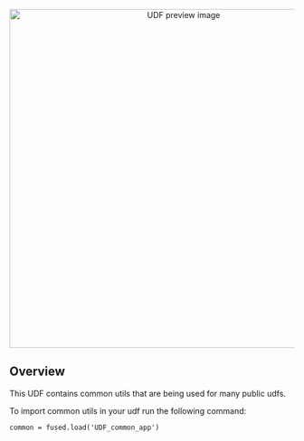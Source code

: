 <!--fused:preview-->
<p align="center"><img src="https://fused-image-assets.s3.amazonaws.com/ca71302e-f9ce-429d-8dd4-f7cbd3e56c73/thumbnail" width="600" alt="UDF preview image"></p>

<!--fused:readme-->
## Overview

This UDF contains common utils that are being used for many public udfs.


To import common utils in your udf run the following command:

`common = fused.load('UDF_common_app')`
